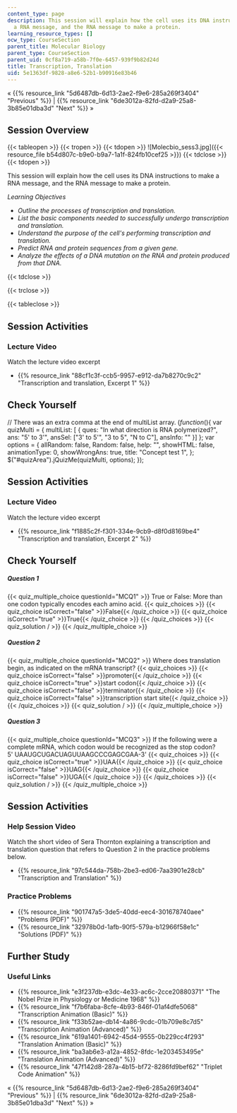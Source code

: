 ```yaml
---
content_type: page
description: This session will explain how the cell uses its DNA instructions to make
  a RNA message, and the RNA message to make a protein.
learning_resource_types: []
ocw_type: CourseSection
parent_title: Molecular Biology
parent_type: CourseSection
parent_uid: 0cf8a719-a58b-7f0e-6457-939f9b82d24d
title: Transcription, Translation
uid: 5e1363df-9828-a8e6-52b1-b90916e83b46
---
```


« {{% resource_link "5d6487db-6d13-2ae2-f9e6-285a269f3404" "Previous" %}} | {{% resource_link "6de3012a-82fd-d2a9-25a8-3b85e01dba3d" "Next" %}} »

Session Overview
----------------

{{< tableopen >}}
{{< tropen >}}
{{< tdopen >}}
![Molecbio_sess3.jpg]({{< resource_file b54d807c-b9e0-b9a7-1a1f-824fb10cef25 >}})
{{< tdclose >}}
{{< tdopen >}}


This session will explain how the cell uses its DNA instructions to make a RNA message, and the RNA message to make a protein.

_Learning Objectives_

*   _Outline the processes of transcription and translation._
*   _List the basic components needed to successfully undergo transcription and translation._
*   _Understand the purpose of the cell's performing transcription and translation._
*   _Predict RNA and protein sequences from a given gene._
*   _Analyze the effects of a DNA mutation on the RNA and protein produced from that DNA._


{{< tdclose >}}

{{< trclose >}}

{{< tableclose >}}

Session Activities
------------------

### Lecture Video

Watch the lecture video excerpt

*   {{% resource_link "88cf1c3f-ccb5-9957-e912-da7b8270c9c2" "Transcription and translation, Excerpt 1" %}}

Check Yourself
--------------

// There was an extra comma at the end of multiList array. $( function($){ var quizMulti = { multiList: \[ { ques: "In what direction is RNA polymerized?", ans: "5' to 3'", ansSel: \["3' to 5'", "3 to 5", "N to C"\], ansInfo: "" }\] }; var options = { allRandom: false, Random: false, help: "", showHTML: false, animationType: 0, showWrongAns: true, title: "Concept test 1", }; $("#quizArea").jQuizMe(quizMulti, options); });

Session Activities
------------------

### Lecture Video

Watch the lecture video excerpt

*   {{% resource_link "f1885c2f-f301-334e-9cb9-d8f0d8169be4" "Transcription and translation, Excerpt 2" %}}

Check Yourself
--------------

##### Question 1
 {{< quiz_multiple_choice questionId="MCQ1" >}} True or False: More than one codon typically encodes each amino acid. {{< quiz_choices >}} {{< quiz_choice isCorrect="false" >}}False{{< /quiz_choice >}} {{< quiz_choice isCorrect="true" >}}True{{< /quiz_choice >}} {{< /quiz_choices >}} {{< quiz_solution / >}} {{< /quiz_multiple_choice >}}
##### Question 2
 {{< quiz_multiple_choice questionId="MCQ2" >}} Where does translation begin, as indicated on the mRNA transcript? {{< quiz_choices >}} {{< quiz_choice isCorrect="false" >}}promoter{{< /quiz_choice >}} {{< quiz_choice isCorrect="true" >}}start codon{{< /quiz_choice >}} {{< quiz_choice isCorrect="false" >}}terminator{{< /quiz_choice >}} {{< quiz_choice isCorrect="false" >}}transcription start site{{< /quiz_choice >}} {{< /quiz_choices >}} {{< quiz_solution / >}} {{< /quiz_multiple_choice >}}
##### Question 3
 {{< quiz_multiple_choice questionId="MCQ3" >}} If the following were a complete mRNA, which codon would be recognized as the stop codon? <br />5' UAAUGCUGACUAGUUAAGCCCGAGCGAA-3' {{< quiz_choices >}} {{< quiz_choice isCorrect="true" >}}UAA{{< /quiz_choice >}} {{< quiz_choice isCorrect="false" >}}UAG{{< /quiz_choice >}} {{< quiz_choice isCorrect="false" >}}UGA{{< /quiz_choice >}} {{< /quiz_choices >}} {{< quiz_solution / >}} {{< /quiz_multiple_choice >}}

Session Activities
------------------

### Help Session Video

Watch the short video of Sera Thornton explaining a transcription and translation question that refers to Question 2 in the practice problems below.

*   {{% resource_link "97c544da-758b-2be3-ed06-7aa3901e28cb" "Transcription and Translation" %}}

### Practice Problems

*   {{% resource_link "901747a5-3de5-40dd-eec4-301678740aee" "Problems (PDF)" %}}
*   {{% resource_link "32978b0d-1afb-90f5-579a-b12966f58e1c" "Solutions (PDF)" %}}

Further Study
-------------

### Useful Links

*   {{% resource_link "e3f237db-e3dc-4e33-ac6c-2cce20880371" "The Nobel Prize in Physiology or Medicine 1968" %}}
*   {{% resource_link "f7b6faba-8cfe-4b93-846f-01af4dfe5068" "Transcription Animation (Basic)" %}}
*   {{% resource_link "f33b52ae-db14-4a86-9cdc-01b709e8c7d5" "Transcription Animation (Advanced)" %}}
*   {{% resource_link "619a1401-6942-45d4-9555-0b229cc4f293" "Translation Animation (Basic)" %}}
*   {{% resource_link "ba3ab6e3-a12a-4852-8fdc-1e203453495e" "Translation Animation (Advanced)" %}}
*   {{% resource_link "47f142d8-287a-4b15-bf72-8286fd9bef62" "Triplet Code Animation" %}}

« {{% resource_link "5d6487db-6d13-2ae2-f9e6-285a269f3404" "Previous" %}} | {{% resource_link "6de3012a-82fd-d2a9-25a8-3b85e01dba3d" "Next" %}} »